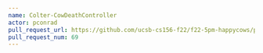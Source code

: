 ```yaml
---
name: Colter-CowDeathController
actor: pconrad
pull_request_url: https://github.com/ucsb-cs156-f22/f22-5pm-happycows/pull/69
pull_request_num: 69
---
```

